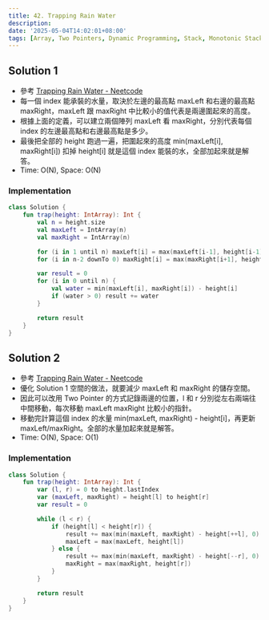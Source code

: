 ```yaml
---
title: 42. Trapping Rain Water
description:
date: '2025-05-04T14:02:01+08:00'
tags: [Array, Two Pointers, Dynamic Programming, Stack, Monotonic Stack]
---
```


## Solution 1

- 參考 [Trapping Rain Water - Neetcode](https://youtu.be/ZI2z5pq0TqA?si=_WI-AGRACoPzBzxf)
- 每一個 index 能承裝的水量，取決於左邊的最高點 maxLeft 和右邊的最高點 maxRight，maxLeft 跟 maxRight 中比較小的值代表是兩邊圍起來的高度。
- 根據上面的定義，可以建立兩個陣列 maxLeft 看 maxRight，分別代表每個 index 的左邊最高點和右邊最高點是多少。
- 最後把全部的 height 跑過一遍，把圍起來的高度 min(maxLeft[i], maxRight[i]) 扣掉 height[i] 就是這個 index 能裝的水，全部加起來就是解答。
- Time: O(N), Space: O(N)

### Implementation

```kotlin
class Solution {
    fun trap(height: IntArray): Int {
        val n = height.size
        val maxLeft = IntArray(n)
        val maxRight = IntArray(n)

        for (i in 1 until n) maxLeft[i] = max(maxLeft[i-1], height[i-1])
        for (i in n-2 downTo 0) maxRight[i] = max(maxRight[i+1], height[i+1])

        var result = 0
        for (i in 0 until n) {
            val water = min(maxLeft[i], maxRight[i]) - height[i]
            if (water > 0) result += water
        }

        return result
    }
}
```

## Solution 2

- 參考 [Trapping Rain Water - Neetcode](https://youtu.be/ZI2z5pq0TqA?si=_WI-AGRACoPzBzxf)
- 優化 Solution 1 空間的做法，就要減少 maxLeft 和 maxRight 的儲存空間。
- 因此可以改用 Two Pointer 的方式記錄兩邊的位置，l 和 r 分別從左右兩端往中間移動，每次移動 maxLeft maxRight 比較小的指針。
- 移動完計算這個 index 的水量  min(maxLeft, maxRight) - height[i]，再更新 maxLeft/maxRight。全部的水量加起來就是解答。
- Time: O(N), Space: O(1)

### Implementation

```kotlin
class Solution {
    fun trap(height: IntArray): Int {
        var (l, r) = 0 to height.lastIndex
        var (maxLeft, maxRight) = height[l] to height[r]
        var result = 0

        while (l < r) {
            if (height[l] < height[r]) {
                result += max(min(maxLeft, maxRight) - height[++l], 0)
                maxLeft = max(maxLeft, height[l])
            } else {
                result += max(min(maxLeft, maxRight) - height[--r], 0)
                maxRight = max(maxRight, height[r])
            }
        }

        return result
    }
}
```
